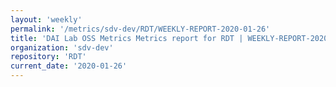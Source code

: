 ```yaml
---
layout: 'weekly'
permalink: '/metrics/sdv-dev/RDT/WEEKLY-REPORT-2020-01-26'
title: 'DAI Lab OSS Metrics Metrics report for RDT | WEEKLY-REPORT-2020-01-26'
organization: 'sdv-dev'
repository: 'RDT'
current_date: '2020-01-26'
---
```

